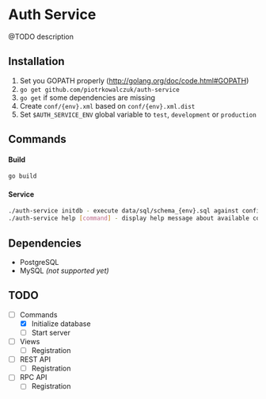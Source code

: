 Auth Service
=============

@TODO description

Installation
------------
1. Set you GOPATH properly (http://golang.org/doc/code.html#GOPATH)
2. `go get github.com/piotrkowalczuk/auth-service`
3. `go get` if some dependencies are missing
4. Create `conf/{env}.xml` based on `conf/{env}.xml.dist`
5. Set `$AUTH_SERVICE_ENV` global variable to `test`, `development` or `production`

Commands
--------

#### Build
```bash
go build
```

#### Service
```bash
./auth-service initdb - execute data/sql/schema_{env}.sql against configured database.
./auth-service help [command] - display help message about available commands
```
    
Dependencies
------------
- PostgreSQL
- MySQL *(not supported yet)*

TODO
----
- [ ] Commands
	- [x] Initialize database
	- [ ] Start server
- [ ] Views
	- [ ] Registration
- [ ] REST API
	- [ ] Registration 
- [ ] RPC API
	- [ ] Registration